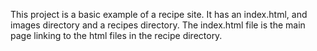 This project is a basic example of a recipe site. It has an index.html, and images directory and a recipes directory. The index.html file is the main page linking to the html files in the recipe directory.
